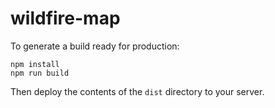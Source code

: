 # wildfire-map

To generate a build ready for production:

    npm install
    npm run build

Then deploy the contents of the `dist` directory to your server.
